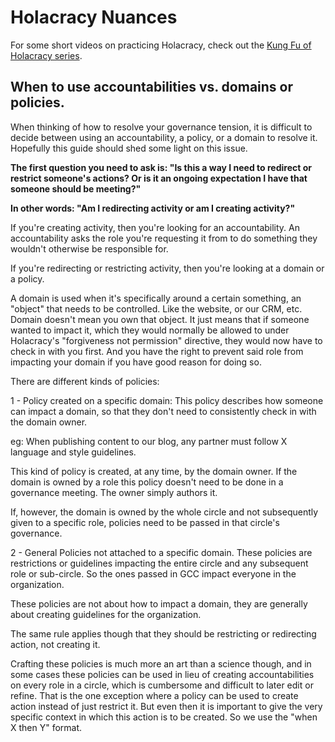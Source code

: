 # Holacracy Nuances

For some short videos on practicing Holacracy, check out the [Kung Fu of Holacracy series](http://www.clearerpathsconsulting.com/kung-fu-of-holacracy/).

## When to use accountabilities vs. domains or policies.

When thinking of how to resolve your governance tension, it is difficult to decide between using an accountability, a policy, or a domain to resolve it.  Hopefully this guide should shed some light on this issue.

**The first question you need to ask is: "Is this a way I need to redirect or restrict someone's actions? Or is it an ongoing expectation I have that someone should be meeting?"**

**In other words: "Am I redirecting activity or am I creating activity?"**

If you're creating activity, then you're looking for an accountability.  An accountability asks the role you're requesting it from to do something they wouldn't otherwise be responsible for.

If you're redirecting or restricting activity, then you're looking at a domain or a policy.

A domain is used when it's specifically around a certain something, an "object" that needs to be controlled.  Like the website, or our CRM, etc. Domain doesn't mean you own that object.  It just means that if someone wanted to impact it, which they would normally be allowed to under Holacracy's "forgiveness not permission" directive, they would now have to check in with you first.  And you have the right to prevent said role from impacting your domain if you have good reason for doing so.

There are different kinds of policies:

1 - Policy created on a specific domain:
This policy describes how someone can impact a domain, so that they don't need to consistently check in with the domain owner.

eg: When publishing content to our blog, any partner must follow X language and style guidelines.

This kind of policy is created, at any time, by the domain owner.  If the domain is owned by a role this policy doesn't need to be done in a governance meeting.  The owner simply authors it.  

If, however, the domain is owned by the whole circle and not subsequently given to a specific role, policies need to be passed in that circle's governance.

2 - General Policies not attached to a specific domain.
These policies are restrictions or guidelines impacting the entire circle and any subsequent role or sub-circle.  So the ones passed in GCC impact everyone in the organization.

These policies are not about how to impact a domain, they are generally about creating guidelines for the organization.

The same rule applies though that they should be restricting or redirecting action, not creating it.

Crafting these policies is much more an art than a science though, and in some cases these policies can be used in lieu of creating accountabilities on every role in a circle, which is cumbersome and difficult to later edit or refine.  That is the one exception where a policy can be used to create action instead of just restrict it.  But even then it is important to give the very specific context in which this action is to be created.  So we use the "when X then Y" format.
